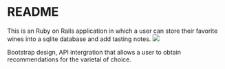 # README

This is an Ruby on Rails application in which a user can store their favorite wines into a sqlite database and add tasting notes.
<img src="https://imgur.com/0PwvAwp" />


 Bootstrap design, API intergration that allows a user to obtain recommendations for the varietal of choice.


